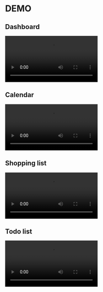 # DEMO
## Dashboard
![Dashboard video demo](https://user-images.githubusercontent.com/42250582/110221828-aa45dc80-7ece-11eb-8a22-b2644dd34219.mp4)

## Calendar
![Calendar video demo](https://user-images.githubusercontent.com/42250582/110221830-ae71fa00-7ece-11eb-810a-88ab0b57977d.mp4)

## Shopping list
![Shopping list video demo](https://user-images.githubusercontent.com/42250582/110221847-c6e21480-7ece-11eb-8438-dcb22efc3303.mp4)

## Todo list
![Todo list video demo](https://user-images.githubusercontent.com/42250582/110221848-c8abd800-7ece-11eb-98cb-2d7d056d66f4.mp4)


